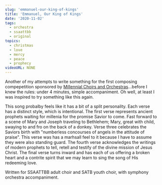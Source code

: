 ```yaml
---
slug: 'emmanuel-our-king-of-kings'
title: 'Emmanuel, Our King of Kings'
date: '2020-11-02'
tags:
  - orchestra
  - ssaattbb
  - original
topics:
  - christmas
  - love
  - mercy
  - peace
  - prophecy
videoURL: NONE
---
```


Another of my attempts to write something for the first composing compepetition sponsored by [Millennial Choirs and Orchestras](https://millennial.org)...before I knew the rules: under 4 minutes, simple accompaniment. Oh well, at least I was inspired to try something like this again. 

This song probalby feels like it has a bit of a split personality.  Each verse has a distinct style, which is intentional.  The first verse represents ancient prophets waiting for millenia for the promise Savior to come.  Fast forward to a scene of Mary and Joseph traveling to Bethlehem; Mary, great with child, swaying to and fro on the back of a donkey. Verse three celebrates the Saviors birth with "numberless concourses of angels in the attitude of praise".  This verse was has a marhsall feel to it because I have to assume they were also standing guard. The fourth verse acknowledges the writings of modern prophets to tell, retell and testify of the divine mission of Jesus Christ.  The final verse turns inward and has each of us offering a broken heart and a contrite spirit that we may learn to sing the song of His redeeming love.

Written for SSAATTBB adult choir and SATB youth choir, with symphony orchestra accompaniment. 